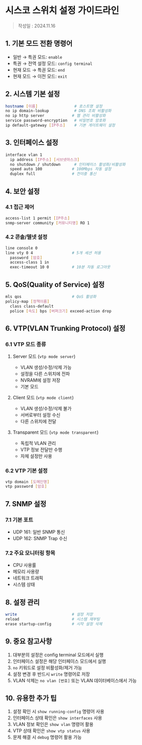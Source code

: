 # 시스코 스위치 설정 가이드라인

> 작성일 : 2024.11.16

## 1. 기본 모드 전환 명령어

- 일반 → 특권 모드: `enable`
- 특권 → 전역 설정 모드: `config terminal`
- 현재 모드 → 특권 모드: `end`
- 현재 모드 → 이전 모드: `exit`

## 2. 시스템 기본 설정

```bash
hostname [이름]                # 호스트명 설정
no ip domain-lookup           # DNS 조회 비활성화
no ip http server            # 웹 관리 비활성화
service password-encryption   # 비밀번호 암호화
ip default-gateway [IP주소]    # 기본 게이트웨이 설정
```

## 3. 인터페이스 설정

```bash
interface vlan 1
  ip address [IP주소] [서브넷마스크]
  no shutdown / shutdown      # 인터페이스 활성화/비활성화
  speed auto 100             # 100Mbps 자동 설정
  duplex full                # 전이중 통신
```

## 4. 보안 설정

### 4.1 접근 제어

```bash
access-list 1 permit [IP주소]
snmp-server community [커뮤니티명] RO 1
```

### 4.2 콘솔/텔넷 설정

```bash
line console 0
line vty 0 4                 # 5개 세션 허용
  password [암호]
  access-class 1 in
  exec-timeout 10 0          # 10분 자동 로그아웃
```

## 5. QoS(Quality of Service) 설정

```bash
mls qos                      # QoS 활성화
policy-map [정책이름]
  class class-default
  police [속도] bps [버퍼크기] exceed-action drop
```

## 6. VTP(VLAN Trunking Protocol) 설정

### 6.1 VTP 모드 종류

1. Server 모드 (`vtp mode server`)

   - VLAN 생성/수정/삭제 가능
   - 설정을 다른 스위치에 전파
   - NVRAM에 설정 저장
   - 기본 모드

2. Client 모드 (`vtp mode client`)

   - VLAN 생성/수정/삭제 불가
   - 서버로부터 설정 수신
   - 다른 스위치에 전달

3. Transparent 모드 (`vtp mode transparent`)
   - 독립적 VLAN 관리
   - VTP 정보 전달만 수행
   - 자체 설정만 사용

### 6.2 VTP 기본 설정

```bash
vtp domain [도메인명]
vtp password [암호]
```

## 7. SNMP 설정

### 7.1 기본 포트

- UDP 161: 일반 SNMP 통신
- UDP 162: SNMP Trap 수신

### 7.2 주요 모니터링 항목

- CPU 사용률
- 메모리 사용량
- 네트워크 트래픽
- 시스템 상태

## 8. 설정 관리

```bash
write                        # 설정 저장
reload                       # 시스템 재부팅
erase startup-config         # 시작 설정 삭제
```

## 9. 중요 참고사항

1. 대부분의 설정은 config terminal 모드에서 실행
2. 인터페이스 설정은 해당 인터페이스 모드에서 실행
3. `no` 키워드로 설정 비활성화/제거 가능
4. 설정 변경 후 반드시 `write` 명령어로 저장
5. VLAN 삭제는 `no vlan [번호]` 또는 VLAN 데이터베이스에서 가능

## 10. 유용한 추가 팁

1. 설정 확인 시 `show running-config` 명령어 사용
2. 인터페이스 상태 확인은 `show interfaces` 사용
3. VLAN 정보 확인은 `show vlan` 명령어 활용
4. VTP 상태 확인은 `show vtp status` 사용
5. 문제 해결 시 `debug` 명령어 활용 가능

